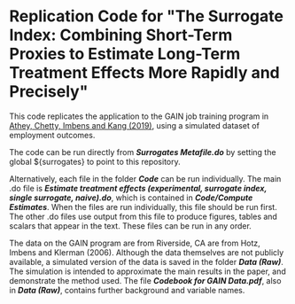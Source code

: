 # Replication Code for "The Surrogate Index: Combining Short-Term Proxies to Estimate Long-Term Treatment Effects More Rapidly and Precisely"
This code replicates the application to the GAIN job training program in 
[Athey, Chetty, Imbens and Kang (2019)](https://opportunityinsights.org/wp-content/uploads/2019/11/surrogate_paper.pdf "Full Paper"), using a simulated dataset of employment outcomes. 

The code can be run directly from **_Surrogates Metafile.do_** by setting the global ${surrogates} to point to  this repository. 

Alternatively, each file in the folder **_Code_** can be run individually. 
The main .do file is **_Estimate treatment effects (experimental, surrogate index, single surrogate, naive).do_**, which is contained in **_Code/Compute Estimates_**. 
When the files are run individually, this file should be run first. 
The other .do files use output from this file to produce figures, tables and scalars that appear in the text. 
These files can be run in any order. 

The data on the GAIN program are from Riverside, CA are from Hotz, Imbens and Klerman (2006). 
Although the data themselves are not publicly available, a simulated version of the data is saved in the folder **_Data (Raw)_**. 
The simulation is intended to approximate the main results in the paper, and demonstrate the method used. 
The file **_Codebook for GAIN Data.pdf_**, also in **_Data (Raw)_**, contains further background and variable names.  
